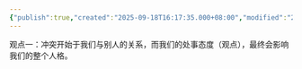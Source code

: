 ```yaml
---
{"publish":true,"created":"2025-09-18T16:17:35.000+08:00","modified":"2025-09-18T16:17:35.000+08:00","cssclasses":""}
---
```


观点一：冲突开始于我们与别人的关系，而我们的处事态度（观点），最终会影响我们的整个人格。


